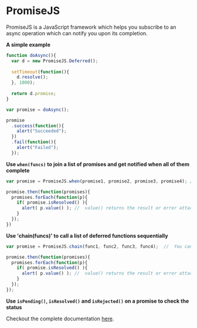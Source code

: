 PromiseJS
=========

PromiseJS is a JavaScript framework which helps you subscribe to an async operation which can notify you upon its completion.

**A simple example**

```javascript
function doAsync(){
  var d = new PromiseJS.Deferred();
  
  setTimeout(function(){
    d.resolve();
  }, 1000);
  
  return d.promise;
}

var promise = doAsync();

promise
  .success(function(){
    alert("Succeeded");
  })
  .fail(function(){
    alert("Failed");
  });
```

**Use `when(funcs)` to join a list of promises and get notified when all of them complete**
```javascript
var promise = PromiseJS.when(promise1, promise2, promise3, promise4); //  You can also pass an array of promises here

promise.then(function(promises){
  promises.forEach(function(p){
    if( promise.isResolved() ){
      alert( p.value() ); //  value() returns the result or error attached with the promise
    }
  });
})
```

**Use 'chain(funcs)' to call a list of deferred functions sequentially**
```javascript
var promise = PromiseJS.chain(func1, func2, func3, func4);  //  You can also pass an array of functions here

promise.then(function(promises){
  promises.forEach(function(p){
    if( promise.isResolved() ){
      alert( p.value() ); //  value() returns the result or error attached with the promise
    }
  });
});
```

**Use `isPending()`, `isResolved()` and `isRejected()` on a promise to check the status**

Checkout the complete documentation [here](https://github.com/hemanshubhojak/PromiseJS/wiki).